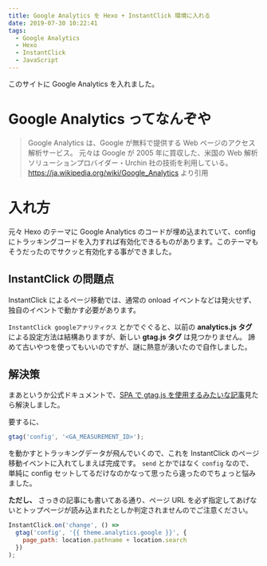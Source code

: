 ```yaml
---
title: Google Analytics を Hexo + InstantClick 環境に入れる
date: 2019-07-30 10:22:41
tags:
  - Google Analytics
  - Hexo
  - InstantClick
  - JavaScript
---
```


このサイトに Google Analytics を入れました。

# Google Analytics ってなんぞや

> Google Analytics は、Google が無料で提供する Web ページのアクセス解析サービス。 元々は Google が 2005 年に買収した、米国の Web 解析ソリューションプロバイダー・Urchin 社の技術を利用している。
> https://ja.wikipedia.org/wiki/Google_Analytics より引用

# 入れ方

元々 Hexo のテーマに Google Analytics のコードが埋め込まれていて、config にトラッキングコードを入力すれば有効化できるものがあります。このテーマもそうだったのでサクッと有効化する事ができました。

## InstantClick の問題点

InstantClick によるページ移動では、通常の onload イベントなどは発火せず、独自のイベントで動かす必要があります。

`InstantClick googleアナリティクス` とかでぐぐると、以前の **analytics.js タグ** による設定方法は結構ありますが、新しい **gtag.js タグ** は見つかりません。
諦めて古いやつを使ってもいいのですが、謎に熱意が湧いたので自作しました。

## 解決策

まあというか公式ドキュメントで、[SPA で gtag.js を使用するみたいな記事](https://developers.google.com/analytics/devguides/collection/gtagjs/single-page-applications?hl=ja)見たら解決しました。

要するに、

```javascript
gtag('config', '<GA_MEASUREMENT_ID>');
```

を動かすとトラッキングデータが飛んでいくので、これを InstantClick のページ移動イベントに入れてしまえば完成です。
`send` とかではなく `config` なので、単純に config セットしてるだけなのかなって思ったら違ったのでちょっと悩みました。

**ただし、** さっきの記事にも書いてある通り、ページ URL を必ず指定してあげないとトップページが読み込まれたとしか判定されませんのでご注意ください。

```javascript
InstantClick.on('change', () =>
  gtag('config', '{{ theme.analytics.google }}', {
    page_path: location.pathname + location.search
  })
);
```
